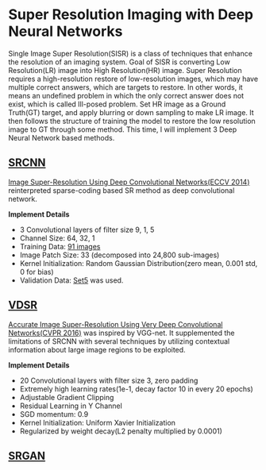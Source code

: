 # Super Resolution Imaging with Deep Neural Networks

Single Image Super Resolution(SISR) is a class of techniques that enhance the resolution of an imaging system.
Goal of SISR is converting Low Resolution(LR) image into High Resolution(HR) image. Super Resolution requires a high-resolution restore of low-resolution images, which may have multiple correct answers, which are targets to restore. In other words, it means an undefined problem in which the only correct answer does not exist, which is called Ill-posed problem. Set HR image as a Ground Truth(GT) target, and apply blurring or down sampling to make LR image. It then follows the structure of training the model to restore the low resolution image to GT through some method. This time, I will implement 3 Deep Neural Network based methods.

## [SRCNN](https://github.com/imeunu/SuperResolution/tree/main/SRCNN)
[Image Super-Resolution Using Deep Convolutional Networks(ECCV 2014)](https://arxiv.org/abs/1501.00092) reinterpreted sparse-coding based SR method as deep convolutional network. 

**Implement Details**
- 3 Convolutional layers of filter size 9, 1, 5
- Channel Size: 64, 32, 1
- Training Data: [91 images](http://mmlab.ie.cuhk.edu.hk/projects/SRCNN.html)
- Image Patch Size: 33 (decomposed into 24,800 sub-images)
- Kernel Initialization: Random Gaussian Distribution(zero mean, 0.001 std, 0 for bias)
- Validation Data: [Set5](https://paperswithcode.com/dataset/set5) was used.

## [VDSR](https://github.com/imeunu/SuperResolution/tree/main/VDSR)
[Accurate Image Super-Resolution Using Very Deep Convolutional Networks(CVPR 2016)](https://arxiv.org/abs/1511.04587) was inspired by VGG-net. It supplemented the limitations of SRCNN with several techniques by utilizing contextual information about large image regions to be exploited.

**Implement Details**
- 20 Convolutional layers with filter size 3, zero padding
- Extremely high learning rates(1e-1, decay factor 10 in every 20 epochs)
- Adjustable Gradient Clipping
- Residual Learning in Y Channel
- SGD momentum: 0.9
- Kernel Initialization: Uniform Xavier Initialization
- Regularized by weight decay(L2 penalty multiplied by 0.0001)

## [SRGAN](https://github.com/imeunu/SuperResolution/tree/main/SRGAN)
